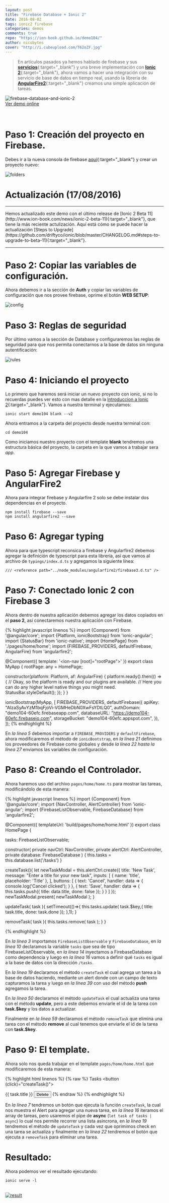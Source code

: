 ```yaml
---
layout: post
title: "Firebase Database + Ionic 2"
date: 2016-08-02
tags: ionic2 firebase
categories: demos
comments: true
repo: "https://ion-book.github.io/demo104/"
author: nicobytes
cover: "http://i.cubeupload.com/T62oZF.jpg"
---
```


> En artículos pasados ya hemos hablado de firebase y sus [**servicios**](http://www.ion-book.com/ionic2/firebase-3){:target="_blank"} y una breve implementación con [**Ionic 2**](http://www.ion-book.com/ionic2/ionic-2-firebase-3){:target="_blank"}, ahora vamos a hacer una integración con su servicio de base de datos en tiempo real, usando la libreria de [**AngularFire2**](https://angularfire2.com/api/){:target="_blank"} creamos una simple aplicación de tareas.

<img class="img-responsive" src="http://i.cubeupload.com/T62oZF.jpg" alt="firebase-database-and-ionic-2">

<div class="col-xs-12 button-demo">
  <a href="{{ page.repo }}" class="btn btn-primary btn-lg link-repo" target="_blank">
    <i class="fa fa-github" aria-hidden="true"></i> Ver demo online
  </a>
</div>
<br/>
<br/>

# Paso 1: Creación del proyecto en Firebase.

Debes ir a la nueva consola de firebase [aquí](https://console.firebase.google.com){:target="_blank"}  y crear un proyecto nuevo:

<img class="img-responsive" src="http://i.cubeupload.com/9FkUqS.png" alt="folders">

# Actualización (17/08/2016)
<hr/>
Hemos actualizado este demo con el último release de [Ionic 2 Beta 11](http://www.ion-book.com/news/ionic-2-beta-11){:target="_blank"}, que tiene la más reciente actulización. Aquí está cómo se puede hacer la actualización [Steps to Upgrade](https://github.com/driftyco/ionic/blob/master/CHANGELOG.md#steps-to-upgrade-to-beta-11){:target="_blank"}.

<hr/>

# Paso 2: Copiar las variables de configuración.

Ahora debemos ir a la sección de **Auth** y copiar las variables de configuración que nos provee firebase, oprime el botón **WEB SETUP**:

<img class="img-responsive" src="http://i.cubeupload.com/KpwFRs.png" alt="config">

# Paso 3: Reglas de seguridad

Por último vamos a la sección de Database y configuraremos las reglas de seguridad para que nos permita conectarnos a la base de datos sin ninguna autentificación:

<img class="img-responsive" src="http://i.cubeupload.com/sWK679.png" alt="rules">

# Paso 4: Iniciando el proyecto

Lo primero que haremos será iniciar un nuevo proyecto con ionic, si no lo recuerdas puedes ver esto con mas detalle en la [Introduccion a Ionic 2](http://www.ion-book.com/ionic2/ionic2){:target="_blank"}.
Vamos a nuestra terminal y ejecutamos:

```
ionic start demo104 blank --v2
```

Ahora entramos a la carpeta del proyecto desde nuestra terminal con:

```
cd demo104
```

Como iniciamos nuestro proyecto con el template **blank** tendremos una estructura básica del proyecto, la carpeta en la que vamos a trabajar sera *app*.

# Paso 5: Agregar Firebase y AngularFire2

Ahora para integrar firebase y Angularfire 2 solo se debe instalar dos dependencias en el proyecto.

```
npm install firebase --save
npm install angularfire2 --save
```

# Paso 6: Agregar typing

Ahora para que typescript reconsica a firebase y Angularfire2 debemos agregar la definición de typescript para esta librería, así que vamos al archivo de `typings/index.d.ts` y agregamos la siguiente línea:

```
/// <reference path="../node_modules/angularfire2/firebase3.d.ts" />
```

# Paso 7: Conectado Ionic 2 con Firebase 3

Ahora dentro de nuestra aplicación debemos agregar los datos copiados en el **paso 2**, así conectaremos nuestra aplicación con Firebase.

{% highlight javascript linenos %}
import {Component} from '@angular/core';
import {Platform, ionicBootstrap} from 'ionic-angular';
import {StatusBar} from 'ionic-native';
import {HomePage} from './pages/home/home';
import {FIREBASE_PROVIDERS, defaultFirebase, AngularFire} from 'angularfire2';

@Component({
  template: '<ion-nav [root]="rootPage"></ion-nav>'
})
export class MyApp {
  rootPage: any = HomePage;

  constructor(platform: Platform, af: AngularFire) {
    platform.ready().then(() => {
      // Okay, so the platform is ready and our plugins are available.
      // Here you can do any higher level native things you might need.
      StatusBar.styleDefault();
    });
  }
}

ionicBootstrap(MyApp, [
  FIREBASE_PROVIDERS,
  defaultFirebase({
    apiKey: "AIzaSyAvYzM1bqFjoVi-VGMHeDbN0XwFsYDtLQ0",
    authDomain: "demo104-60efc.firebaseapp.com",
    databaseURL: "https://demo104-60efc.firebaseio.com",
    storageBucket: "demo104-60efc.appspot.com",
  }),
]);
{% endhighlight %}

En *la línea 5* debemos importar a `FIREBASE_PROVIDERS` y `defaultFirebase`, ahora modificaremos el método de `ionicBootstrap`, en *la línea 21* definimos los proveedores de Firebase como globales y desde *la línea 22 hasta la línea 27* enviamos las variables de configuración.

# Paso 8: Creando el Controlador.

Ahora haremos uso del archivo `pages/home/home.ts` para mostrar las tareas, modificándolo de esta manera:

{% highlight javascript linenos %}
import {Component} from '@angular/core';
import {NavController, AlertController} from 'ionic-angular';
import {FirebaseListObservable, FirebaseDatabase} from 'angularfire2';

@Component({
  templateUrl: 'build/pages/home/home.html'
})
export class HomePage {

  tasks: FirebaseListObservable<any>;

  constructor(
    private navCtrl: NavController,
    private alertCtrl: AlertController,
    private database: FirebaseDatabase
  ) {
    this.tasks = this.database.list('/tasks')
  }

  createTask(){
    let newTaskModal = this.alertCtrl.create({
      title: 'New Task',
      message: "Enter a title for your new task",
      inputs: [
        {
          name: 'title',
          placeholder: 'Title'
        },
      ],
      buttons: [
        {
          text: 'Cancel',
          handler: data => {
            console.log('Cancel clicked');
          }
        },
        {
          text: 'Save',
          handler: data => {
            this.tasks.push({
              title: data.title,
              done: false
            });
          }
        }
      ]
    });
    newTaskModal.present( newTaskModal );
  }

  updateTask( task ){
    setTimeout(()=>{
      this.tasks.update( task.$key,{
        title: task.title,
        done: task.done
      });
    },1);
  }

  removeTask( task ){
    this.tasks.remove( task );
  }
}


{% endhighlight %}

En *la línea 3* importamos `FirebaseListObservable` y  `FirebaseDatabase`, en *la línea 10* declaramos la variable `tasks` que sea de tipo FirebaseListObservable, en *la línea 14* inyectamos  a FirebaseDatabase como dependencia y luego en *la línea 16* vamos a definir qué `tasks` es igual a la base de datos con la dirección `/tasks`.

En *la línea 19* declaramos el método `createTask` el cual agrega un tarea a la base de datos haciendo, mediante un alert donde con un campo de texto capturamos la tarea y luego en *la línea 39* con uso del método **push** agregamos la tarea.

En *la línea 50* declaramos el método `updateTask` el cual actualiza una tarea con el método **update**, pero a este debemos enviarle el id de la tarea con **task.$key** y los datos a actualizar.

Finalmente en *la línea 59* declaramos el método `removeTask` que elimina una tarea con el método **remove** al cual tenemos que enviarle el id de la tarea con **task.$key**.

# Paso 9: El template.

Ahora solo nos queda trabajar en el template `pages/home/home.html` que modificaremos de esta manera:

{% highlight html linenos %}
{% raw %}
<ion-header>
  <ion-navbar primary>
    <ion-title>
      Tasks
    </ion-title>
    <ion-buttons start>
      <button (click)="createTask()">
        <ion-icon name="add"></ion-icon>
      </button>
    </ion-buttons>
  </ion-navbar>
</ion-header>

<ion-content>
  <ion-list>
    <ion-item-sliding *ngFor='let task of tasks | async'>
      <ion-item>
        <ion-label>{{ task.title }}</ion-label>
        <ion-checkbox (click)="updateTask( task )" [(ngModel)]="task.done" ngDefaultControl></ion-checkbox>
      </ion-item>
       <ion-item-options>
        <button danger (click)="removeTask( task )">
          Delete
        </button>
       </ion-item-options>
    </ion-item-sliding>
  </ion-list>
</ion-content>
{% endraw %}
{% endhighlight %}

En *la línea 7* tendremos un botón que ejecuta la función `createTask`, la cual nos muestra el Alert para agregar una nueva tarea, en *la línea 16* iteramos el array de tareas, pero usaremos el pipe de **async** (`let task of tasks | async`) lo cual nos permite recorrer una lista asíncrona, en *la línea 19* tendremos el método de `updateTask` y cada vez que oprimimos check en una tarea se actualiza y finalmente en *la línea 22* tendremos el botón que ejecuta a `removeTask` para eliminar una tarea.

# Resultado:

Ahora podemos ver el resultado ejecutando:

```
ionic serve -l
```
<br/>
<a target="_blank" href="{{ page.repo }}">
  <img class="img-responsive" src="http://i.cubeupload.com/xEo4BC.png" alt="result">
</a>

